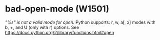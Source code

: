 # bad-open-mode (W1501)
*\"%s\" is not a valid mode for open.* Python supports: r, w, a\[, x\]
modes with b, +, and U (only with r) options. See
<https://docs.python.org/2/library/functions.html#open>
